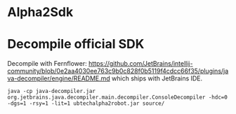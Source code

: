 # Alpha2Sdk

# Decompile official SDK

Decompile with Fernflower: https://github.com/JetBrains/intellij-community/blob/0e2aa4030ee763c9b0c828f0b5119f4cdcc66f35/plugins/java-decompiler/engine/README.md which ships with JetBrains IDE.

```
java -cp java-decompiler.jar org.jetbrains.java.decompiler.main.decompiler.ConsoleDecompiler -hdc=0 -dgs=1 -rsy=1 -lit=1 ubtechalpha2robot.jar source/
```
